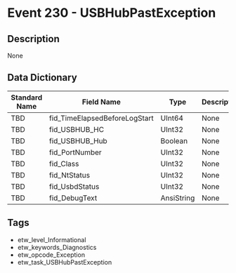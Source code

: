 # Event 230 - USBHubPastException

## Description
None

## Data Dictionary
|Standard Name|Field Name|Type|Description|Sample Value|
|---|---|---|---|---|
|TBD|fid_TimeElapsedBeforeLogStart|UInt64|None|`None`|
|TBD|fid_USBHUB_HC|UInt32|None|`None`|
|TBD|fid_USBHUB_Hub|Boolean|None|`None`|
|TBD|fid_PortNumber|UInt32|None|`None`|
|TBD|fid_Class|UInt32|None|`None`|
|TBD|fid_NtStatus|UInt32|None|`None`|
|TBD|fid_UsbdStatus|UInt32|None|`None`|
|TBD|fid_DebugText|AnsiString|None|`None`|

## Tags
* etw_level_Informational
* etw_keywords_Diagnostics
* etw_opcode_Exception
* etw_task_USBHubPastException